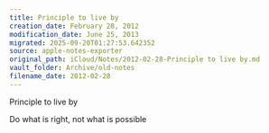 ```yaml
---
title: Principle to live by
creation_date: February 28, 2012
modification_date: June 25, 2013
migrated: 2025-09-20T01:27:53.642352
source: apple-notes-exporter
original_path: iCloud/Notes/2012-02-28-Principle to live by.md
vault_folder: Archive/old-notes
filename_date: 2012-02-28
---
```



Principle to live by

Do what is right, not what is possible

